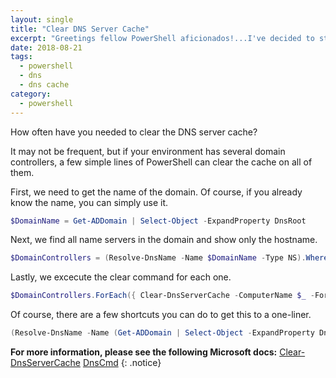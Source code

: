 ```yaml
---
layout: single
title: "Clear DNS Server Cache"
excerpt: "Greetings fellow PowerShell aficionados!...I've decided to start blogging about PowerShell."
date: 2018-08-21
tags:
  - powershell
  - dns
  - dns cache
category:
  - powershell
---
```


How often have you needed to clear the DNS server cache?

It may not be frequent, but if your environment has several domain controllers, a few simple lines of PowerShell can
clear the cache on all of them.

First, we need to get the name of the domain. Of course, if you already know the name, you can simply use it.

```powershell
$DomainName = Get-ADDomain | Select-Object -ExpandProperty DnsRoot
```

Next, we find all name servers in the domain and show only the hostname.

```powershell
$DomainControllers = (Resolve-DnsName -Name $DomainName -Type NS).Where({ $_.Type -eq 'NS' }).NameHost
```

Lastly, we excecute the clear command for each one.

```powershell
$DomainControllers.ForEach({ Clear-DnsServerCache -ComputerName $_ -Force })
```

Of course, there are a few shortcuts you can do to get this to a one-liner.

```powershell
(Resolve-DnsName -Name (Get-ADDomain | Select-Object -ExpandProperty DnsRoot -Type NS).Where({ $_.Type -eq 'NS' }).NameHost.ForEach({ Clear-DnsServerCache -ComputerName $_ -Force })
```

**For more information, please see the following Microsoft docs:**
[Clear-DnsServerCache](https://docs.microsoft.com/en-us/powershell/module/dnsserver/clear-dnsservercache)
[DnsCmd](https://docs.microsoft.com/en-us/windows-server/administration/windows-commands/dnscmd)
{: .notice}